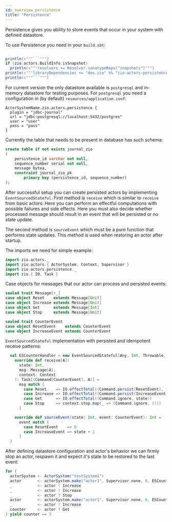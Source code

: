 ```yaml
---
id: overview_persistence
title: "Persistence"
---
```


Persistence gives you ability to store events that occur in your system with defined datastore. 

To use Persistence you need in your `build.sbt`:

```scala mdoc:passthrough

println(s"""```""")
if (zio.actors.BuildInfo.isSnapshot)
  println(s"""resolvers += Resolver.sonatypeRepo("snapshots")""")
println(s"""libraryDependencies += "dev.zio" %% "zio-actors-persistence" % "${zio.actors.BuildInfo.version}"""")
println(s"""```""")

```

For current version the only datastore available is `postgresql` and in-memory datastore for testing purposes. 
For `postgresql` you need a configuration in (by default) `resources/application.conf`:

```hocon
ActorSystemName.zio.actors.persistence {
  plugin = "jdbc-journal"
  url = "jdbc:postgresql://localhost:5432/postgres"
  user = "user"
  pass = "pass"
}
```

Currently the table that needs to be present in database has such schema:

```sql
create table if not exists journal_zio
(
	persistence_id varchar not null,
	sequence_number serial not null,
	message bytea,
	constraint journal_zio_pk
		primary key (persistence_id, sequence_number)
);
```

After successful setup you can create persisted actors by implementing `EventSourcedStateful`.
First method is `receive` which is similar to `receive` from basic actors: Here you can perform an 
effectful computations with possible failures and side effects. Here you must also decide whether
processed message should result in an event that will be persisted or no state update. 
 
The second method is `sourceEvent` which must be a pure function that performs state updates.
This method is used when restoring an actor after startup. 

The imports we need for simple example:

```scala mdoc:silent
import zio.actors._
import zio.actors.{ ActorSystem, Context, Supervisor }
import zio.actors.persistence._
import zio.{ IO, Task }
```

Case objects for messages that our actor can process and persisted events:

```scala mdoc:silent
sealed trait Message[+_]
case object Reset    extends Message[Unit]
case object Increase extends Message[Unit]
case object Get      extends Message[Int]
case object Stop     extends Message[Unit]

sealed trait CounterEvent
case object ResetEvent    extends CounterEvent
case object IncreaseEvent extends CounterEvent
```

`EventSourcedStateful` implementation with persisted and idempotent receive patterns:

```scala mdoc:silent
  val ESCounterHandler = new EventSourcedStateful[Any, Int, Throwable, Message, CounterEvent]("id1") {
    override def receive[A](
      state: Int,
      msg: Message[A],
      context: Context
    ): Task[(Command[CounterEvent], A)] =
      msg match {
        case Reset    => IO.effectTotal((Command.persist(ResetEvent), ()))
        case Increase => IO.effectTotal((Command.persist(IncreaseEvent), ()))
        case Get      => IO.effectTotal((Command.ignore, state))
        case Stop     => context.stop.map(_ => (Command.ignore, ()))     
      }

    override def sourceEvent(state: Int, event: CounterEvent): Int =
      event match {
        case ResetEvent    => 0
        case IncreaseEvent => state + 1
      }
  }
```

After defining datastore configuration and actor's behavior we can firmly stop an actor, respawn it
and expect it's state to be restored to the last event:

```scala mdoc:silent
for {
  actorSystem <- ActorSystem("testSystem1")
  actor       <- actorSystem.make("actor1", Supervisor.none, 0, ESCounterHandler)
  _           <- actor ! Increase
  _           <- actor ! Increase
  _           <- actor ? Stop
  actor       <- actorSystem.make("actor1", Supervisor.none, 0, ESCounterHandler)
  _           <- actor ! Increase
  counter     <- actor ? Get
} yield counter == 3
```
